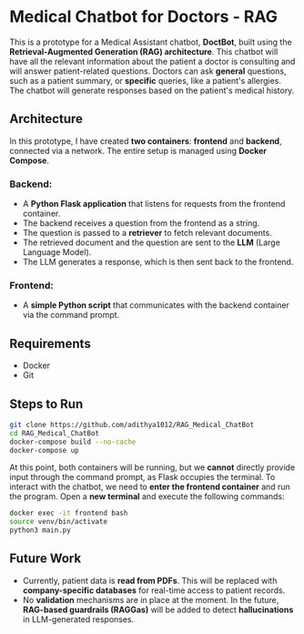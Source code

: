 # Medical Chatbot for Doctors - RAG

This is a prototype for a Medical Assistant chatbot, **DoctBot**, built using the **Retrieval-Augmented Generation (RAG) architecture**. This chatbot will have all the relevant information about the patient a doctor is consulting and will answer patient-related questions. Doctors can ask **general** questions, such as a patient summary, or **specific** queries, like a patient's allergies. The chatbot will generate responses based on the patient's medical history.

## Architecture

In this prototype, I have created **two containers**: **frontend** and **backend**, connected via a network. The entire setup is managed using **Docker Compose**.

### **Backend:**

- A **Python Flask application** that listens for requests from the frontend container.
- The backend receives a question from the frontend as a string.
- The question is passed to a **retriever** to fetch relevant documents.
- The retrieved document and the question are sent to the **LLM** (Large Language Model).
- The LLM generates a response, which is then sent back to the frontend.

### **Frontend:**

- A **simple Python script** that communicates with the backend container via the command prompt.

## **Requirements**

- Docker
- Git

## **Steps to Run**

```sh
git clone https://github.com/adithya1012/RAG_Medical_ChatBot
cd RAG_Medical_ChatBot
docker-compose build --no-cache
docker-compose up
```

At this point, both containers will be running, but we **cannot** directly provide input through the command prompt, as Flask occupies the terminal. To interact with the chatbot, we need to **enter the frontend container** and run the program. Open a **new terminal** and execute the following commands:

```sh
docker exec -it frontend bash
source venv/bin/activate
python3 main.py
```

## **Future Work**

- Currently, patient data is **read from PDFs**. This will be replaced with **company-specific databases** for real-time access to patient records.
- No **validation** mechanisms are in place at the moment. In the future, **RAG-based guardrails (RAGGas)** will be added to detect **hallucinations** in LLM-generated responses.
